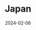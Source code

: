 ---
title: Japan
date: "2024-02-06" # album date, used for sorting (newest first).
description: Flowers from Nabana no Sato Garden (2024)
featured_image: "img/IMG_2815.jpeg" # (No need if use feature.jpg)
weight: 1 #  can be used to adjust sort order.
sort_by: Name # Exif.Date
sort_order: desc
---
